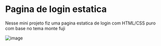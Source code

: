 # Pagina de login estatica
Nesse mini projeto fiz uma pagina estatica de login com HTML/CSS puro com base no tema monte fuji

![image](https://user-images.githubusercontent.com/62160839/164952387-0c93d262-d3ac-476a-864b-1795a4c34cf1.png)
